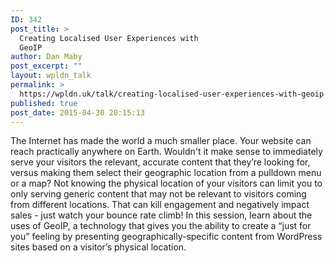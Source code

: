 ```yaml
---
ID: 342
post_title: >
  Creating Localised User Experiences with
  GeoIP
author: Dan Maby
post_excerpt: ""
layout: wpldn_talk
permalink: >
  https://wpldn.uk/talk/creating-localised-user-experiences-with-geoip
published: true
post_date: 2015-04-30 20:15:13
---
```

The Internet has made the world a much smaller place. Your website can reach practically anywhere on Earth. Wouldn't it make sense to immediately serve your visitors the relevant, accurate content that they’re looking for, versus making them select their geographic location from a pulldown menu or a map? Not knowing the physical location of your visitors can limit you to only serving generic content that may not be relevant to visitors coming from different locations. That can kill engagement and negatively impact sales - just watch your bounce rate climb! In this session, learn about the uses of GeoIP, a technology that gives you the ability to create a “just for you” feeling by presenting geographically-specific content from WordPress sites based on a visitor’s physical location.